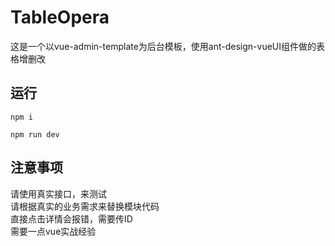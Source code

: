 # TableOpera
这是一个以vue-admin-template为后台模板，使用ant-design-vueUI组件做的表格增删改

## 运行
```
npm i

npm run dev
```

## 注意事项

请使用真实接口，来测试 <br />
请根据真实的业务需求来替换模块代码  <br />
直接点击详情会报错，需要传ID  <br />
需要一点vue实战经验
